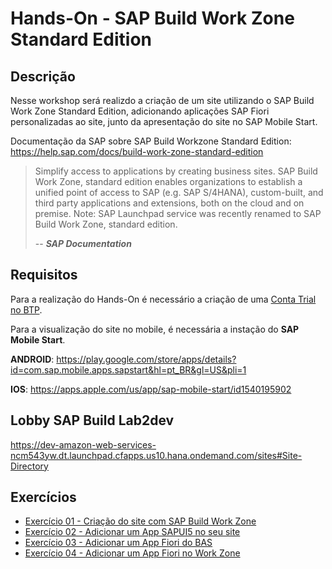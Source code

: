 # Hands-On - SAP Build Work Zone Standard Edition

## Descrição
Nesse workshop será realizdo a criação de um site utilizando o SAP Build Work Zone Standard Edition, adicionando aplicações SAP Fiori personalizadas ao site, junto da apresentação do site no SAP Mobile Start. 

Documentação da SAP sobre SAP Build Workzone Standard Edition:
https://help.sap.com/docs/build-work-zone-standard-edition

>   
> Simplify access to applications by creating business sites. SAP Build Work Zone, standard edition enables organizations to establish a unified point of access to SAP (e.g. SAP S/4HANA), custom-built, and third party applications and extensions, both on the cloud and on premise. Note: SAP Launchpad service was recently renamed to SAP Build Work Zone, standard edition.
>
> -- <cite>**SAP Documentation**</cite>

## Requisitos

Para a realização do Hands-On é necessário a criação de uma [Conta Trial no BTP](https://www.sap.com/products/technology-platform/pricing.html?trial=https%3A%2F%2Fwww.sap.com%2Fregistration%2Ftrial.908cb719-0e03-421c-a091-daca045f0acc.html).

Para a visualização do site no mobile, é necessária a instação do **SAP Mobile Start**.

**ANDROID**:
https://play.google.com/store/apps/details?id=com.sap.mobile.apps.sapstart&hl=pt_BR&gl=US&pli=1

**IOS**:
https://apps.apple.com/us/app/sap-mobile-start/id1540195902

## Lobby SAP Build Lab2dev

https://dev-amazon-web-services-ncm543yw.dt.launchpad.cfapps.us10.hana.ondemand.com/sites#Site-Directory

## Exercícios
- [Exercício 01 - Criação do site com SAP Build Work Zone](exercises/ex1/README.md)
- [Exercício 02 - Adicionar um App SAPUI5 no seu site](exercises/ex2/README.md)
- [Exercício 03 - Adicionar um App Fiori do BAS](/exercises/ex3/README.md)
- [Exercício 04 - Adicionar um App Fiori no Work Zone](/exercises/ex4/README.md)
